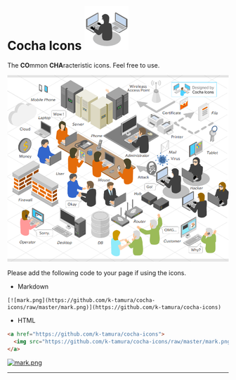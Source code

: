 # Cocha Icons     ![movie](https://github.com/k-tamura/test/blob/master/fake-hacker3.gif)

The **CO**mmon **CHA**racteristic icons. Feel free to use.

![sample](https://github.com/k-tamura/cocha-icons/blob/master/sample.png)

Please add the following code to your page if using the icons.

 - Markdown
```
[![mark.png](https://github.com/k-tamura/cocha-icons/raw/master/mark.png)](https://github.com/k-tamura/cocha-icons)
```

 - HTML
```html
<a href="https://github.com/k-tamura/cocha-icons">
  <img src="https://github.com/k-tamura/cocha-icons/raw/master/mark.png" alt="mark.png" style="max-width:100%;">
</a>
```

[![mark.png](https://github.com/k-tamura/cocha-icons/blob/master/mark.png)](https://github.com/k-tamura/cocha-icons)

----

